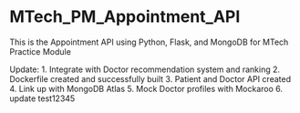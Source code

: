 # MTech_PM_Appointment_API
This is the Appointment API using Python, Flask, and MongoDB for MTech Practice Module

Update: 
    1. Integrate with Doctor recommendation system and ranking 
    2. Dockerfile created and successfully built
    3. Patient and Doctor API created
    4. Link up with MongoDB Atlas
    5. Mock Doctor profiles with Mockaroo 
    6. update test12345